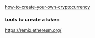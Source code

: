 [how-to-create-your-own-cryptocurrency](https://academy.binance.com/vi/articles/how-to-create-your-own-cryptocurrency?fbclid=IwAR0GpX1ZThQ8yoTUMmkJ7wAhsKuC9MA7WZ1s5q42muXMdrebF3THcHncL5o)


### tools to create a token
https://remix.ethereum.org/
